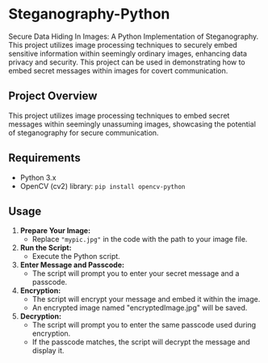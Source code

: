 # Steganography-Python

Secure Data Hiding In Images: A Python Implementation of Steganography. This project utilizes image processing techniques to securely embed sensitive information within seemingly ordinary images, enhancing data privacy and security.
This project can be used in demonstrating how to embed secret messages within images for covert communication.

## Project Overview

This project utilizes image processing techniques to embed secret messages within seemingly unassuming images, showcasing the potential of steganography for secure communication. 

## Requirements

- Python 3.x
- OpenCV (cv2) library: `pip install opencv-python`

## Usage

1. **Prepare Your Image:**
   - Replace `"mypic.jpg"` in the code with the path to your image file.
2. **Run the Script:**
   - Execute the Python script.
3. **Enter Message and Passcode:**
   - The script will prompt you to enter your secret message and a passcode.
4. **Encryption:**
   - The script will encrypt your message and embed it within the image.
   - An encrypted image named "encryptedImage.jpg" will be saved.
5. **Decryption:**
   - The script will prompt you to enter the same passcode used during encryption.
   - If the passcode matches, the script will decrypt the message and display it.

